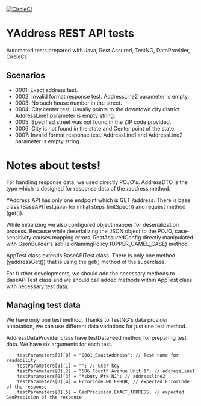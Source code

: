 [![CircleCI](https://circleci.com/gh/ahmet-izgi/restworks.svg?style=svg)](https://circleci.com/gh/ahmet-izgi/restworks)

# YAddress REST API tests

Automated tests prepared with Java, Rest Assured, TestNG, DataProvider, CircleCI.

## Scenarios

  - 0001: Exact address test.
  - 0002: Invalid format response test. AddressLine2 parameter is empty.
  - 0003: No such house number in the street.
  - 0004: City center test. Usually points to the downtown city district. AddressLine1 parameter is empty string.
  - 0005: Specified street was not found in the ZIP code provided.
  - 0006: City is not found in the state and Center point of the state.
  - 0007: Invalid format response test. AddressLine1 and AddressLine2 parameter is empty string.

# Notes about tests!
For handling response data, we used directly POJO's. AddressDTO is the type which is designed for response data of the /address method. 

YAddress API has only one endpoint which is GET /address. There is base class (BaseAPITest.java) for initial steps (initSpec()) and request method (get()). 

While initializing we also configured object mapper for deserialization process. Because while deserializing the JSON object to the POJO, case-sensitivity causes mapping errors. RestAssuredConfig directly manipulated with GsonBuilder's setFieldNamingPolicy (UPPER_CAMEL_CASE) method.

AppTest class extends BaseAPITest class. There is only one method (yaddressGet()) that is using the get() method of the superclass.

For further developments, we should add the necessary methods to BaseAPITest class and we should call added methods within AppTest class with necessary test data.

## Managing test data
We have only one test method. Thanks to TestNG's data provider annotation, we can use different data variations for just one test method.

AddressDataProvider class have testDataFeed method for preparing test data. We have six arguments for each test.

        testParameters[0][0] = "0001_ExactAddress"; // Test name for readability
        testParameters[0][1] = ""; // user key
        testParameters[0][2] = "506 Fourth Avenue Unit 1"; // addressLine1
        testParameters[0][3] = "Asbury Prk NJ"; // addressline2
        testParameters[0][4] = ErrorCode.NO_ERROR; // expected ErrorCode of the response
        testParameters[0][5] = GeoPrecision.EXACT_ADDRESS; // expected GeoPrecision of the response

